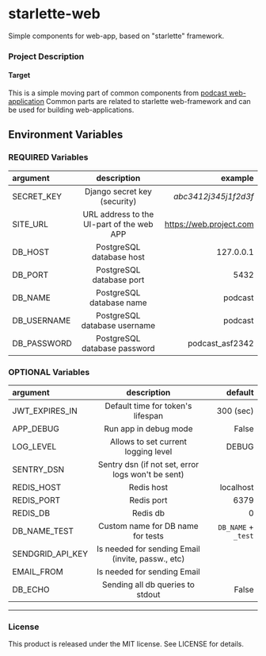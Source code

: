 # starlette-web
Simple components for web-app, based on "starlette" framework.


### Project Description

#### Target 
This is a simple moving part of common components from [podcast web-application](https://github.com/DmitryBurnaev/podcast-service)
Common parts are related to starlette web-framework and can be used for building web-applications.


## Environment Variables

### REQUIRED Variables

| argument              |                    description                    |                 example |
|:----------------------|:-------------------------------------------------:|------------------------:|
| SECRET_KEY            |           Django secret key (security)            |    _abc3412j345j1f2d3f_ |
| SITE_URL              |     URL address to the UI-part of the web APP     | https://web.project.com |
| DB_HOST               |             PostgreSQL database host              |               127.0.0.1 |
| DB_PORT               |             PostgreSQL database port              |                    5432 |
| DB_NAME               |             PostgreSQL database name              |                 podcast |
| DB_USERNAME           |           PostgreSQL database username            |                 podcast |
| DB_PASSWORD           |           PostgreSQL database password            |         podcast_asf2342 |

### OPTIONAL Variables

| argument         |                    description                    |             default |
|:-----------------|:-------------------------------------------------:|--------------------:|
| JWT_EXPIRES_IN   |         Default time for token's lifespan         |           300 (sec) |
| APP_DEBUG        |               Run app in debug mode               |               False |
| LOG_LEVEL        |        Allows to set current logging level        |               DEBUG |
| SENTRY_DSN       | Sentry dsn (if not set, error logs won't be sent) |                     |
| REDIS_HOST       |                    Redis host                     |           localhost |
| REDIS_PORT       |                    Redis port                     |                6379 |
| REDIS_DB         |                     Redis db                      |                   0 |
| DB_NAME_TEST     |         Custom name for DB name for tests         | `DB_NAME` + `_test` |
| SENDGRID_API_KEY | Is needed for sending Email (invite, passw., etc) |                     |
| EMAIL_FROM       |            Is needed for sending Email            |                     |
| DB_ECHO          |         Sending all db queries to stdout          |               False |


* * *

### License

This product is released under the MIT license. See LICENSE for details.
